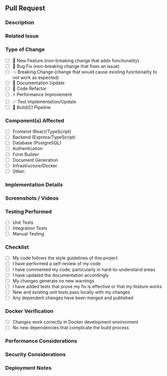 ## Pull Request

### Description
<!-- Provide a brief description of the changes introduced by this PR -->

### Related Issue
<!-- Link any related issues here using the syntax: Fixes #123 or Relates to #456 -->

### Type of Change
<!-- Mark the appropriate option with an "x" (e.g. [x]) -->
- [ ] 🚀 New Feature (non-breaking change that adds functionality)
- [ ] 🐛 Bug Fix (non-breaking change that fixes an issue)
- [ ] 💥 Breaking Change (change that would cause existing functionality to not work as expected)
- [ ] 📝 Documentation Update
- [ ] 🧹 Code Refactor
- [ ] ⚡ Performance Improvement
- [ ] ✅ Test Implementation/Update
- [ ] 🔧 Build/CI Pipeline

### Component(s) Affected
<!-- Mark the appropriate option(s) with an "x" (e.g. [x]) -->
- [ ] Frontend (React/TypeScript)
- [ ] Backend (Express/TypeScript)
- [ ] Database (PostgreSQL)
- [ ] Authentication
- [ ] Form Builder
- [ ] Document Generation
- [ ] Infrastructure/Docker
- [ ] Other: <!-- specify -->

### Implementation Details
<!-- Describe the implementation details, design decisions, and any challenges overcome -->

### Screenshots / Videos
<!-- If applicable, add screenshots or videos to help explain your changes -->

### Testing Performed
<!-- Describe the testing that you've done -->
- [ ] Unit Tests
- [ ] Integration Tests
- [ ] Manual Testing

### Checklist
<!-- Mark the items you've completed with an "x" (e.g. [x]) -->
- [ ] My code follows the style guidelines of this project
- [ ] I have performed a self-review of my code
- [ ] I have commented my code, particularly in hard-to-understand areas
- [ ] I have updated the documentation accordingly
- [ ] My changes generate no new warnings
- [ ] I have added tests that prove my fix is effective or that my feature works
- [ ] New and existing unit tests pass locally with my changes
- [ ] Any dependent changes have been merged and published

### Docker Verification
<!-- If applicable -->
- [ ] Changes work correctly in Docker development environment
- [ ] No new dependencies that complicate the build process

### Performance Considerations
<!-- If applicable, describe any performance implications of your changes -->

### Security Considerations
<!-- If applicable, describe any security implications of your changes -->

### Deployment Notes
<!-- Any special deployment considerations for this PR? -->
